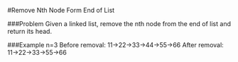 #Remove Nth Node Form End of List

###Problem
Given a linked list, remove the nth node from the end of list and return its head.

###Example
n=3
Before removal: 11->22->33->44->55->66
After removal:  11->22->33->55->66
